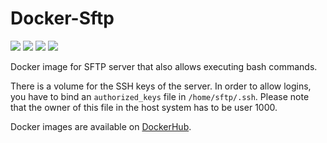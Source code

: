 # Docker-Sftp

[![](https://img.shields.io/docker/cloud/build/kitsdq/sftp.svg)](https://hub.docker.com/r/kitsdq/sftp/builds)
[![](https://img.shields.io/github/tag/kit-sdq/Docker-Sftp.svg)](https://hub.docker.com/r/kitsdq/sftp/tags)
[![](https://img.shields.io/github/issues/kit-sdq/Docker-Sftp.svg)](https://github.com/kit-sdq/Docker-Sftp/issues)
[![](https://img.shields.io/github/license/kit-sdq/Docker-Sftp.svg)](https://github.com/kit-sdq/Docker-Sftp/blob/master/LICENSE)

Docker image for SFTP server that also allows executing bash commands.

There is a volume for the SSH keys of the server. In order to allow logins, you have to bind an `authorized_keys` file in `/home/sftp/.ssh`. Please note that the owner of this file in the host system has to be user 1000.

Docker images are available on [DockerHub](https://hub.docker.com/r/kitsdq/sftp).
